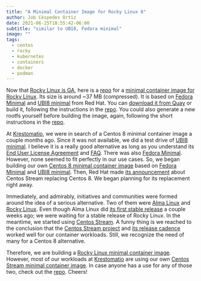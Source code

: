 ```yaml
---
title: "A Minimal Container Image for Rocky Linux 8"
author: Job Céspedes Ortiz
date: 2021-06-25T18:55:42-06:00
subtitle: "similar to UBI8, Fedora minimal"
image: ""
tags:
  - centos
  - rocky
  - kubernetes
  - containers
  - docker
  - podman
---
```

Now that [Rocky Linux is GA](https://rockylinux.org/news/rocky-linux-8-4-ga-release/), here is a [repo](https://github.com/krestomatio/container_builder/tree/master/rocky8-minimal) for a [minimal container image for Rocky Linux](https://quay.io/krestomatio/rocky8-minimal/). Its size is around ~37 MB (compressed). It is based on [Fedora Minimal](https://registry.fedoraproject.org/repo/fedora-minimal/tags/) and [UBI8 minimal](https://catalog.redhat.com/software/containers/ubi8/ubi-minimal/5c359a62bed8bd75a2c3fba8) from Red Hat. You can [download it from Quay](https://quay.io/krestomatio/rocky8-minimal/) or build it, following the instructions in the [repo](https://github.com/krestomatio/container_builder/tree/master/rocky8-minimal). You could also generate a new rootfs yourself before building the image, again, following the short instructions in the [repo](https://github.com/krestomatio/container_builder/tree/master/rocky8-minimal).

At [Krestomatio](https://krestomatio.com/), we were in search of a Centos 8 minimal container image a couple months ago. Since it was not available, we did a test drive of [UBI8 minimal](https://catalog.redhat.com/software/containers/ubi8/ubi-minimal/5c359a62bed8bd75a2c3fba8). I believe it is a really good alternative as long as you understand its [End User License Agreement](https://www.redhat.com/licenses/EULA_Red_Hat_Universal_Base_Image_English_20190422.pdf) and [FAQ](https://developers.redhat.com/articles/ubi-faq). There was also [Fedora Minimal](https://registry.fedoraproject.org/repo/fedora-minimal/tags/). However, none seemed to fit perfectly in our use cases. So, we began building our own [Centos 8 minimal container image](https://github.com/krestomatio/container_builder/tree/master/centos8-minimal) based on [Fedora Minimal](https://registry.fedoraproject.org/repo/fedora-minimal/tags/) and [UBI8 minimal](https://catalog.redhat.com/software/containers/ubi8/ubi-minimal/5c359a62bed8bd75a2c3fba8). Then, Red Hat made [its announcement](https://blog.centos.org/2020/12/future-is-centos-stream/) about Centos Stream replacing Centos 8. We began planning for its replacement right away.

Immediately, and admirably, initiatives and communities were formed around the idea of a serious alternative. Two of them were [Alma Linux](https://almalinux.org/) and [Rocky Linux](https://rockylinux.org/). Even though Alma Linux did [its first stable release](https://almalinux.org/blog/almalinux-os-stable-release-is-live/) a couple weeks ago; we were waiting for a stable release of Rocky Linux. In the meantime, we started using [Centos Stream](https://www.centos.org/centos-stream/). A funny thing is we reached to the conclusion that the [Centos Stream project](https://www.centos.org/centos-stream/) and [its release cadence](https://www.redhat.com/es/blog/faq-centos-stream-updates) worked well for our container workloads. Still, we recognize the need of many for a Centos 8 alternative.

Therefore, we are building a [Rocky Linux minimal container image](https://quay.io/krestomatio/rocky8-minimal/). However, most of our workloads at [Krestomatio](https://krestomatio.com/) are using our own [Centos Stream minimal container image](https://quay.io/repository/krestomatio/centos8-stream-minimal). In case anyone has a use for any of those two, check out the [repo](https://github.com/krestomatio/container_builder). Cheers!
